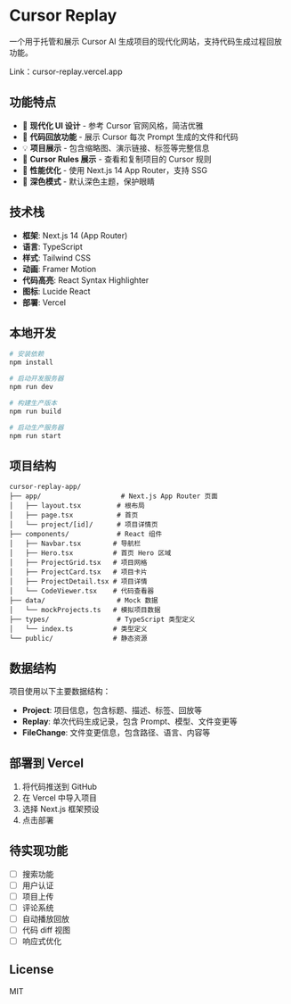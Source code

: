 # Cursor Replay

一个用于托管和展示 Cursor AI 生成项目的现代化网站，支持代码生成过程回放功能。

Link：cursor-replay.vercel.app

## 功能特点

- 🎨 **现代化 UI 设计** - 参考 Cursor 官网风格，简洁优雅
- 🔄 **代码回放功能** - 展示 Cursor 每次 Prompt 生成的文件和代码
- 💡 **项目展示** - 包含缩略图、演示链接、标签等完整信息
- 📝 **Cursor Rules 展示** - 查看和复制项目的 Cursor 规则
- 🚀 **性能优化** - 使用 Next.js 14 App Router，支持 SSG
- 🌙 **深色模式** - 默认深色主题，保护眼睛

## 技术栈

- **框架**: Next.js 14 (App Router)
- **语言**: TypeScript
- **样式**: Tailwind CSS
- **动画**: Framer Motion
- **代码高亮**: React Syntax Highlighter
- **图标**: Lucide React
- **部署**: Vercel

## 本地开发

```bash
# 安装依赖
npm install

# 启动开发服务器
npm run dev

# 构建生产版本
npm run build

# 启动生产服务器
npm run start
```

## 项目结构

```
cursor-replay-app/
├── app/                    # Next.js App Router 页面
│   ├── layout.tsx         # 根布局
│   ├── page.tsx           # 首页
│   └── project/[id]/      # 项目详情页
├── components/            # React 组件
│   ├── Navbar.tsx        # 导航栏
│   ├── Hero.tsx          # 首页 Hero 区域
│   ├── ProjectGrid.tsx   # 项目网格
│   ├── ProjectCard.tsx   # 项目卡片
│   ├── ProjectDetail.tsx # 项目详情
│   └── CodeViewer.tsx    # 代码查看器
├── data/                  # Mock 数据
│   └── mockProjects.ts   # 模拟项目数据
├── types/                 # TypeScript 类型定义
│   └── index.ts          # 类型定义
└── public/               # 静态资源
```

## 数据结构

项目使用以下主要数据结构：

- **Project**: 项目信息，包含标题、描述、标签、回放等
- **Replay**: 单次代码生成记录，包含 Prompt、模型、文件变更等
- **FileChange**: 文件变更信息，包含路径、语言、内容等

## 部署到 Vercel

1. 将代码推送到 GitHub
2. 在 Vercel 中导入项目
3. 选择 Next.js 框架预设
4. 点击部署

## 待实现功能

- [ ] 搜索功能
- [ ] 用户认证
- [ ] 项目上传
- [ ] 评论系统
- [ ] 自动播放回放
- [ ] 代码 diff 视图
- [ ] 响应式优化

## License

MIT
